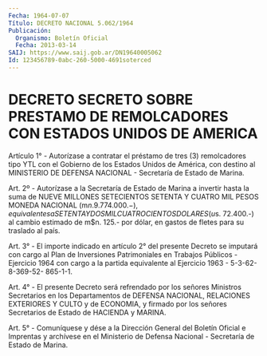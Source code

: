 ```yaml
---
Fecha: 1964-07-07
Título: DECRETO NACIONAL 5.062/1964
Publicación:
  Organismo: Boletín Oficial
  Fecha: 2013-03-14
SAIJ: https://www.saij.gob.ar/DN19640005062
Id: 123456789-0abc-260-5000-4691soterced
---
```

# DECRETO SECRETO SOBRE PRESTAMO DE REMOLCADORES CON ESTADOS UNIDOS DE AMERICA

<a id="1"></a>
Artículo 1° - Autorízase a contratar el préstamo de tres (3) remolcadores tipo YTL con el Gobierno de los Estados Unidos de América, con destino al MINISTERIO DE DEFENSA NACIONAL - Secretaría de Estado de Marina.

<a id="2"></a>
Art. 2º - Autorízase a la Secretaría de Estado de Marina a invertir hasta la suma de NUEVE MILLONES SETECIENTOS SETENTA Y CUATRO MIL PESOS MONEDA NACIONAL (m$n. 9.774.000.-), equivalentes a SETENTA Y DOS MIL CUATROCIENTOS DOLARES (u$s. 72.400.-) al cambio estimado de m$n. 125.- por dólar, en gastos de fletes para su traslado al país.

<a id="3"></a>
Art. 3° - El importe indicado en artículo 2° del presente Decreto se imputará con cargo al Plan de Inversiones Patrimoniales en Trabajos Públicos - Ejercicio 1964 con cargo a la partida equivalente al Ejercicio 1963 - 5-3-62-8-369-52- 865-1-1.

<a id="4"></a>
Art. 4° - El presente Decreto será refrendado por los señores Ministros Secretarios en los Departamentos de DEFENSA NACIONAL, RELACIONES EXTERIORES Y CULTO y de ECONOMIA, y firmado por los señores Secretarios de Estado de HACIENDA y MARINA.

<a id="5"></a>
Art. 5° - Comuníquese y dése a la Dirección General del Boletín Oficial e Imprentas y archívese en el Ministerio de Defensa Nacional - Secretaría de Estado de Marina.